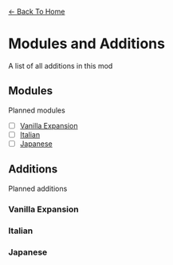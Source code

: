 [<- Back To Home](https://github.com/OrenjiAo64/Food-Redux)
# Modules and Additions
A list of all additions in this mod

## Modules
Planned modules

- [ ] [Vanilla Expansion](##vanilla-expansion)
- [ ] [Italian](##italian)
- [ ] [Japanese](##japanese)

## Additions
Planned additions

### Vanilla Expansion

### Italian

### Japanese
